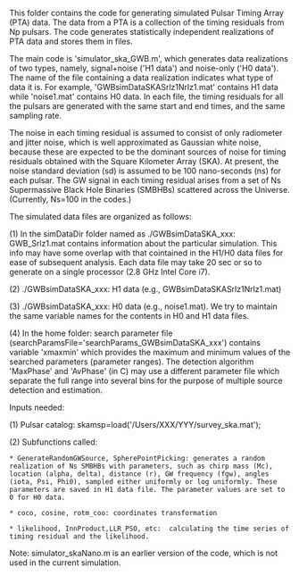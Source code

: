 This folder contains the code for generating simulated Pulsar Timing Array (PTA) data. The data from a PTA is a collection of the timing residuals from Np pulsars. The code generates statistically independent realizations of PTA data and stores them in files. 

The main code is 'simulator_ska_GWB.m', which generates data realizations of two types, namely,  signal+noise ('H1 data')   and noise-only ('H0 data'). The name of the file containing a data realization indicates what type of data it is. For example, 'GWBsimDataSKASrlz1Nrlz1.mat' contains H1 data while  'noise1.mat' contains H0 data. In each file, the timing residuals for all the pulsars are generated with the same start and end times, and the same sampling rate. 

The noise in each timing residual is assumed to consist of only radiometer and jitter noise, which is well approximated as Gaussian white noise, because these are expected to be the dominant sources of noise for timing residuals obtained with the Square Kilometer Array (SKA). At present, the noise standard deviation (sd) is assumed to be 100 nano-seconds (ns) for each pulsar. The GW signal in each timing residual arises from a set of Ns Supermassive Black Hole Binaries (SMBHBs) scattered across the Universe. (Currently, Ns=100 in the codes.)

The simulated data files are organized as follows: 

(1) In the simDataDir folder named as ./GWBsimDataSKA_xxx: GWB_Srlz1.mat contains information about the particular simulation. This info may have some overlap with that cointained in the H1/H0 data files for ease of subsequent analysis. Each data file may take 20 sec or so to generate on a single processor (2.8 GHz Intel Core i7).

(2) ./GWBsimDataSKA_xxx: H1 data (e.g., GWBsimDataSKASrlz1Nrlz1.mat)


(3) ./GWBsimDataSKA_xxx: H0 data (e.g., noise1.mat). We try to maintain the same variable names for the contents in H0 and H1 data files.


(4) In the home folder: search parameter file (searchParamsFile='searchParams_GWBsimDataSKA_xxx') contains variable 'xmaxmin' which provides the maximum and minimum values of the searched parameters (parameter ranges). The detection algorithm 'MaxPhase' and 'AvPhase' (in C) may use a different parameter file which separate the full range into several bins for the purpose of multiple source detection and estimation. 


Inputs needed: 

(1) Pulsar catalog: skamsp=load('/Users/XXX/YYY/survey_ska.mat');

(2) Subfunctions called: 

    * GenerateRandomGWSource, SpherePointPicking: generates a random realization of Ns SMBHBs with parameters, such as chirp mass (Mc), location (alpha, delta), distance (r), GW frequency (fgw), angles (iota, Psi, Phi0), sampled either uniformly or log uniformly. These parameters are saved in H1 data file. The parameter values are set to 0 for H0 data. 

    * coco, cosine, rotm_coo: coordinates transformation

    * likelihood, InnProduct,LLR_PSO, etc:  calculating the time series of timing residual and the likelihood. 

Note: simulator_skaNano.m is an earlier version of the code, which is not used in the current simulation. 

